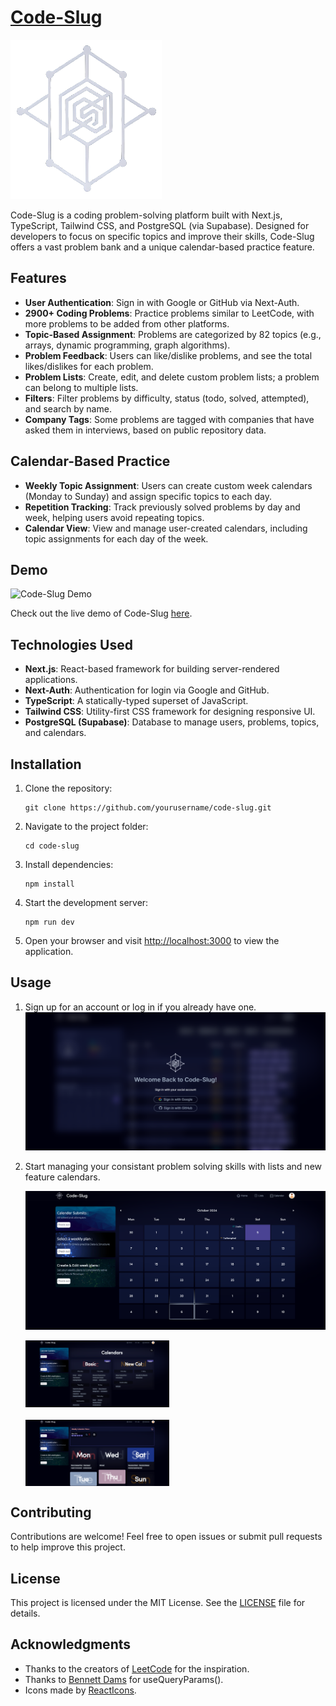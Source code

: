 # [Code-Slug](https://code-slug.vercel.app/)

<img src="docs/logo.png" alt="apply calendar" style="width: 48%; height: auto; object-fit: contain;" />

Code-Slug is a coding problem-solving platform built with Next.js, TypeScript, Tailwind CSS, and PostgreSQL (via Supabase). Designed for developers to focus on specific topics and improve their skills, Code-Slug offers a vast problem bank and a unique calendar-based practice feature.

## Features

-  **User Authentication**: Sign in with Google or GitHub via Next-Auth.
-  **2900+ Coding Problems**: Practice problems similar to LeetCode, with more problems to be added from other platforms.
-  **Topic-Based Assignment**: Problems are categorized by 82 topics (e.g., arrays, dynamic programming, graph algorithms).
-  **Problem Feedback**: Users can like/dislike problems, and see the total likes/dislikes for each problem.
-  **Problem Lists**: Create, edit, and delete custom problem lists; a problem can belong to multiple lists.
-  **Filters**: Filter problems by difficulty, status (todo, solved, attempted), and search by name.
-  **Company Tags**: Some problems are tagged with companies that have asked them in interviews, based on public repository data.

## Calendar-Based Practice

-  **Weekly Topic Assignment**: Users can create custom week calendars (Monday to Sunday) and assign specific topics to each day.
-  **Repetition Tracking**: Track previously solved problems by day and week, helping users avoid repeating topics.
-  **Calendar View**: View and manage user-created calendars, including topic assignments for each day of the week.

## Demo

![Code-Slug Demo](./docs/demo.gif)

Check out the live demo of Code-Slug [here](https://code-slug.vercel.app/).

## Technologies Used

-  **Next.js**: React-based framework for building server-rendered applications.
-  **Next-Auth**: Authentication for login via Google and GitHub.
-  **TypeScript**: A statically-typed superset of JavaScript.
-  **Tailwind CSS**: Utility-first CSS framework for designing responsive UI.
-  **PostgreSQL (Supabase)**: Database to manage users, problems, topics, and calendars.

## Installation

1. Clone the repository:

   ```
   git clone https://github.com/yourusername/code-slug.git
   ```

2. Navigate to the project folder:

   ```
   cd code-slug
   ```

3. Install dependencies:

   ```
   npm install
   ```

4. Start the development server:

   ```
   npm run dev
   ```

5. Open your browser and visit [http://localhost:3000](http://localhost:3000/) to view the application.

## Usage

1. Sign up for an account or log in if you already have one.
   ![Sign Up](./docs/signup.png)
2. Start managing your consistant problem solving skills with lists and new feature calendars.

   ![Calendar Management 1](./docs//cal1.png)

      <div style="display: flex; justify-content: space-between; align-items: center; width: 100%; gap: 20px; flex-wrap: wrap;">
         <img src="docs/cal2.png" alt="apply calendar" style="width: 48%; height: auto; object-fit: contain;" />
         <img src="docs/cal3.png" alt="create-edit" style="width: 48%; height: auto; object-fit: contain;" />
      </div>

## Contributing

Contributions are welcome! Feel free to open issues or submit pull requests to help improve this project.

## License

This project is licensed under the MIT License. See the [LICENSE](./License) file for details.

## Acknowledgments

-  Thanks to the creators of [LeetCode](https://leetcode.com/u/P_Khandal/) for the inspiration.
-  Thanks to [Bennett Dams](https://github.com/vercel/next.js/discussions/47583#discussioncomment-6379219) for useQueryParams().
-  Icons made by [ReactIcons](https://react-icons.github.io/).
